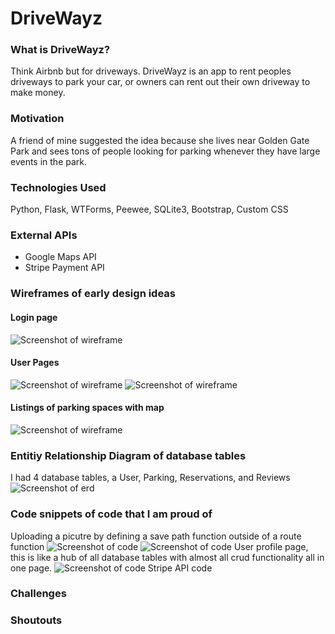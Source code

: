 # DriveWayz

### What is DriveWayz?
  Think Airbnb but for driveways. DriveWayz is an app to rent peoples driveways to park your car, or owners can rent out their own driveway to make money.

### Motivation
A friend of mine suggested the idea because she lives near Golden Gate Park and sees tons of people looking for parking whenever they have large events in the park. 

### Technologies Used
Python, Flask, WTForms, Peewee, SQLite3, Bootstrap, Custom CSS

### External APIs
- Google Maps API
- Stripe Payment API

### Wireframes of early design ideas
#### Login page
![Screenshot of wireframe](../master/assets/wireframe1.png)
#### User Pages
![Screenshot of wireframe](../master/assets/wireframe2.png)
![Screenshot of wireframe](../master/assets/wireframe3.png)
#### Listings of parking spaces with map
![Screenshot of wireframe](../master/assets/wireframe4.png)

### Entitiy Relationship Diagram of database tables
I had 4 database tables, a User, Parking, Reservations, and Reviews
![Screenshot of erd](../master/assets/ERD.jpg)

### Code snippets of code that I am proud of
Uploading a picutre by defining a save path function outside of a route function
![Screenshot of code](../master/assets/code1.png)
![Screenshot of code](../master/assets/code2.png)
User profile page, this is like a hub of all database tables with almost all crud functionality all in one page.
![Screenshot of code](../master/assets/code3.png)
Stripe API code

### Challenges

### Shoutouts
